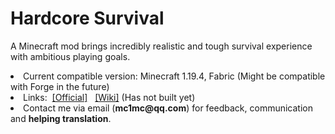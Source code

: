 # Hardcore Survival

<p>A Minecraft mod brings incredibly realistic and tough survival experience with ambitious playing goals.</p>
<li>Current compatible version: Minecraft 1.19.4, Fabric (Might be compatible with Forge in the future)</li>
<li>Links:&nbsp;&nbsp;<a href="http://hcs.coolpage.biz/">[Official]</a>&nbsp;&nbsp;
<a href="https://www.mcmod.cn/">[Wiki]</a> (Has not built yet)</li>
<li>Contact me via email (<b>mc1mc@qq.com</b>)  for feedback, communication and <b>helping translation</b>.
<!--<br/>&nbsp;&nbsp;&nbsp;&nbsp;&nbsp;PS: If you encountered bugs, you can report it in "issues", rather than emailing.</li>>
<li><b>Still incomplete</b>(alpha version), please understand that it needs to be enriched and polished.</li>